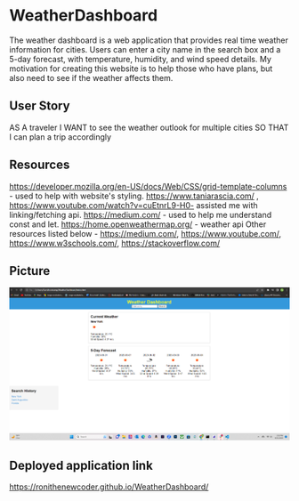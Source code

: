 # WeatherDashboard
The weather dashboard is a web application that provides real time weather information for cities. Users can enter a city name in the search box and a 5-day forecast, with temperature, humidity, and wind speed details. My motivation for creating this website is to help those who have plans, but also need to see if the weather affects them.

## User Story
AS A traveler
I WANT to see the weather outlook for multiple cities
SO THAT I can plan a trip accordingly

## Resources
https://developer.mozilla.org/en-US/docs/Web/CSS/grid-template-columns - used to help with website's styling.
https://www.taniarascia.com/ , https://www.youtube.com/watch?v=cuEtnrL9-H0- assisted me with linking/fetching api.
https://medium.com/ - used to help me understand const and let.
https://home.openweathermap.org/ - weather api
Other resources listed below - https://medium.com/, https://www.youtube.com/, https://www.w3schools.com/, https://stackoverflow.com/

## Picture 
![Alt text](image.png)

## Deployed application link
https://ronithenewcoder.github.io/WeatherDashboard/
